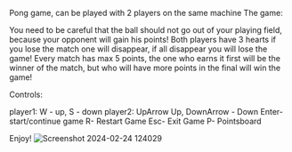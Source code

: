 Pong game, can be played with 2 players on the same machine
The game: 

You need to be careful that the ball should not go out of your playing field, because your opponent will gain his points!
Both players have 3 hearts if you lose the match one will disappear, if all disappear you will lose the game!
Every match has max 5 points, the one who earns it first will be the winner of the match, but who will have more points in the final will win the game!

Controls:

player1: W - up, S - down
player2: UpArrow Up, DownArrow - Down
Enter- start/continue game
R- Restart Game
Esc- Exit Game
P- Pointsboard

Enjoy!
![Screenshot 2024-02-24 124029](https://github.com/OlahMark19/Pong_Game/assets/114992682/f2b26c5b-50af-4bbd-a9d0-eb9f733c72f9)
